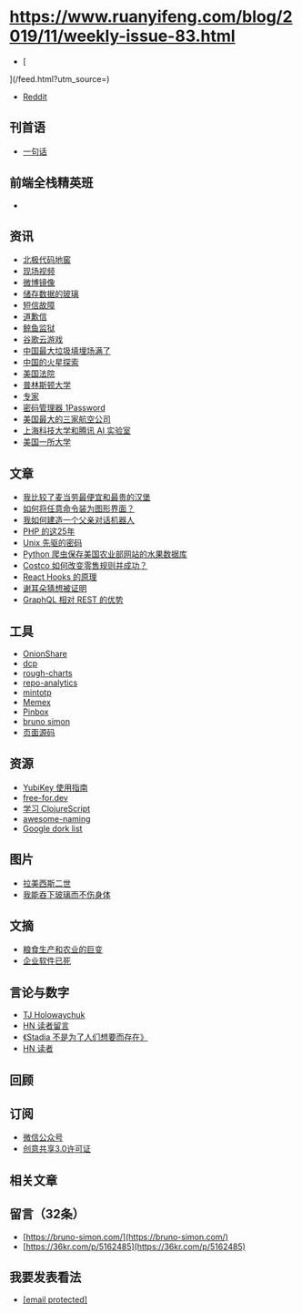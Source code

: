 # https://www.ruanyifeng.com/blog/2019/11/weekly-issue-83.html

- [


](/feed.html?utm_source=)
- [Reddit](https://www.reddit.com/r/UrbanHell/comments/dx543z/garbage_bags_in_jdeideh_beirut_photo_hasan_shaaban/)
## 刊首语
- [一句话](https://twitter.com/arrington/status/1179261775100993536?s=20)
## 前端全栈精英班
- [](https://cdn.beekka.com/blogimg/asset/201911/bg2019112009.jpg)
## 资讯
- [北极代码地窖](https://archiveprogram.github.com/)
- [现场视频](https://www.youtube.com/watch?v=fzI9FNjXQ0o)
- [微博镜像](https://m.weibo.cn/s/video/show?object_id=1034:4438655193027966&fromWap=1)
- [储存数据的玻璃](https://news.microsoft.com/innovation-stories/ignite-project-silica-superman/)
- [短信故障](https://www.bbc.com/news/technology-50345471)
- [道歉信](https://www.syniverse.com/insights/syniverse-statement-regarding-todays-text-messaging-event)
- [鲸鱼监狱](http://slide.news.sina.com.cn/w/slide_1_2841_410363.html)
- [谷歌云游戏](https://techcrunch.com/2019/10/15/googles-cloud-gaming-service-stadia-will-launch-on-november-19th/)
- [中国最大垃圾填埋场满了](http://www.nbd.com.cn/articles/2019-11-12/1385723.html)
- [中国的火星探索](https://news.sina.cn/2019-11-14/detail-iihnzahi0809260.d.html)
- [美国法院](https://www.reuters.com/article/us-microsoft-linkedin-profiles/microsofts-linkedin-loses-appeal-over-access-to-user-profiles-idUSKCN1VU21W)
- [普林斯顿大学](https://www.princeton.edu/news/2019/09/17/princeton-eliminates-gre-test-requirement-14-graduate-programs)
- [专家](https://www.vice.com/en_in/article/j5ygy7/expert-says-indians-will-soon-become-water-refugees-heading-for-water-rich-europe)
- [密码管理器 1Password](https://news.crunchbase.com/news/in-its-first-funding-in-14-years-1password-raises-200m-series-a-led-by-accel/
)
- [美国最大的三家航空公司](https://www.bloomberg.com/news/articles/2019-10-13/sunday-strategist-should-airlines-remove-seatback-screens)
- [上海科技大学和腾讯 AI 实验室](https://syncedreview.com/2019/10/14/shake-your-booty-ai-deepfakes-dance-moves-from-a-single-picture/)
- [美国一所大学](http://boomvibes.com/fire-blankets-to-be-used-in-protecting-buildings-fires/)
## 文章
- [我比较了麦当劳最便宜和最贵的汉堡](https://www.businessinsider.com/mcdonalds-cheapest-burger-and-most-expensive-burger-compared-2019-10)
- [如何将任意命令装为图形界面？](https://chriskiehl.com/article/gooey-as-a-universal-frontend)
- [我如何建造一个父亲对话机器人](https://www.wired.com/story/a-sons-race-to-give-his-dying-father-artificial-immortality/)
- [PHP 的这25年](https://thenewstack.io/php-creator-rasmus-lerdorf-shares-lessons-learned-from-the-last-25-years/)
- [Unix 先驱的密码](https://arstechnica.com/information-technology/2019/10/forum-cracks-the-vintage-passwords-of-ken-thompson-and-other-unix-pioneers/)
- [Python 爬虫保存美国农业部网站的水果数据库](https://github.com/jwenjian/ghiblog/issues/114)
- [Costco 如何改变零售规则并成功？](https://thehustle.co/costco-membership-economics/)
- [React Hooks 的原理](https://www.netlify.com/blog/2019/03/11/deep-dive-how-do-react-hooks-really-work/)
- [谢耳朵猜想被证明](https://huanqiukexue.com/a/qianyan/tianwen__wuli/2019/0508/28246.html)
- [GraphQL 相对 REST 的优势](https://www.manifold.co/blog/graphql-vs-rest-whats-the-advantage)
## 工具
- [OnionShare](https://onionshare.org/)
- [dcp](https://github.com/tom-james-watson/dat-cp)
- [rough-charts](https://github.com/beizhedenglong/rough-charts)
- [repo-analytics](https://github.com/repo-analytics/repo-analytics.github.io)
- [mintotp](https://github.com/susam/mintotp)
- [Memex](https://github.com/WorldBrain/Memex)
- [Pinbox](https://withpinbox.com/)
- [bruno simon](https://bruno-simon.com/)
- [页面源码](https://github.com/brunosimon/folio-2019)
## 资源
- [YubiKey 使用指南](https://github.com/drduh/YubiKey-Guide#purchase-yubikey)
- [free-for.dev](https://free-for.dev/)
- [学习 ClojureScript](https://www.learn-clojurescript.com/)
- [awesome-naming](https://github.com/gruhn/awesome-naming)
- [Google dork list](https://github.com/BullsEye0/google_dork_list/blob/master/google_Dorks.txt)
## 图片
- [拉美西斯二世](https://www.vintag.es/2018/10/ramesses-ii-passport.html)
- [我能吞下玻璃而不伤身体](https://zh.wikipedia.org/wiki/%E6%88%91%E8%83%BD%E5%90%9E%E4%B8%8B%E7%8E%BB%E7%92%83%E8%80%8C%E4%B8%8D%E4%BC%A4%E8%BA%AB%E4%BD%93)
## 文摘
- [粮食生产和农业的巨变](https://www.rethinkx.com/food-and-agriculture-executive-summary)
- [企业软件已死](https://capiche.com/p/enterprise-software-is-dead)
## 言论与数字
- [TJ Holowaychuk](https://twitter.com/tjholowaychuk/status/1180359054792810502)
- [HN 读者留言](https://news.ycombinator.com/item?id=21172687)
- [《Stadia 不是为了人们想要而存在》](https://threader.app/thread/1196557401710837762)
- [HN 读者](https://news.ycombinator.com/item?id=21578270)
## 回顾
## 订阅
- [微信公众号](http://weixin.sogou.com/weixin?query=%E9%98%AE%E4%B8%80%E5%B3%B0%E7%9A%84%E7%BD%91%E7%BB%9C%E6%97%A5%E5%BF%97)
- [创意共享3.0许可证](http://creativecommons.org/licenses/by-nc-nd/3.0/deed.zh)
## 相关文章
## 留言（32条）
- [https://bruno-simon.com/](https://bruno-simon.com/)
- [https://36kr.com/p/5162485](https://36kr.com/p/5162485)
## 我要发表看法
- [[email protected]](/cdn-cgi/l/email-protection#6a13030c0f040d44181f0b042a0d070b030644090507)